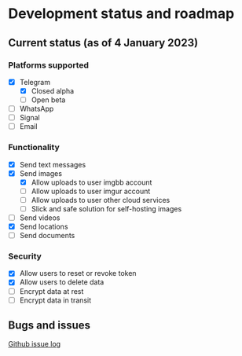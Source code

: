 # Development status and roadmap

## Current status (as of 4 January 2023)

### Platforms supported

- [x] Telegram
    * [x] Closed alpha
    * [ ] Open beta
- [ ] WhatsApp
- [ ] Signal
- [ ] Email

### Functionality

- [x] Send text messages
- [x] Send images
    * [x] Allow uploads to user imgbb account 
    * [ ] Allow uploads to user imgur account
    * [ ] Allow uploads to user other cloud services
    * [ ] Slick and safe solution for self-hosting images
- [ ] Send videos
- [x] Send locations
- [ ] Send documents

### Security

- [x] Allow users to reset or revoke token
- [x] Allow users to delete data
- [ ] Encrypt data at rest
- [ ] Encrypt data in transit

## Bugs and issues

[Github issue log](https://github.com/hankhank10/loglink-server/issues)